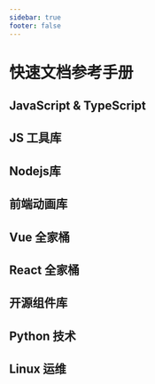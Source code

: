```yaml
---
sidebar: true
footer: false
---
```


<script setup lang='ts'>
import References from '/.vitepress/theme/components/References.vue'
import {JavaScriptItems, 
        JavaScriptToolItems, 
        NodejsItems, 
        AnimationLibItems, 
        VueItems, 
        ReactItems, 
        ComponentLibItems, 
        PythonItems, 
        LinuxItems, } from '/.vitepress/configuration/modules/sources/'
</script>

# 快速文档参考手册

## JavaScript & TypeScript
<References :items="JavaScriptItems"/>

## JS 工具库
<References :items="JavaScriptToolItems"/>

## Nodejs库
<References :items="NodejsItems" />

## 前端动画库
<References :items="AnimationLibItems" />

## Vue 全家桶
<References :items="VueItems"/>

## React 全家桶
<References :items="ReactItems"/>

## 开源组件库
<References :items="ComponentLibItems" />

## Python 技术
<References :items="PythonItems"/>

## Linux 运维
<References :items="LinuxItems"/>
